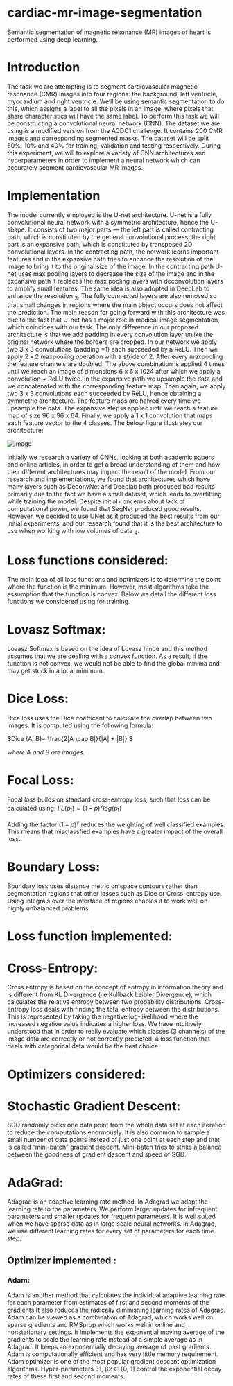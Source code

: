 # cardiac-mr-image-segmentation
Semantic segmentation of magnetic resonance (MR) images of heart is performed using deep learning.


# Introduction
The task we are attempting is to segment cardiovascular magnetic resonance (CMR) images into four regions: the background, left ventricle, myocardium and right ventricle. We’ll be using semantic segmentation to do this, which assigns a label to all the pixels in an image, where pixels that share characteristics will have the same label. To perform this task we will be constructing a convolutional neural network (CNN). The dataset we are using is a modified version from the ACDC1 challenge. It contains 200 CMR images and corresponding segmented masks. The dataset will be split 50%, 10% and 40% for training, validation and testing respectively. During this experiment, we will to explore a variety of CNN architectures and hyperparameters in order to implement a neural network which can accurately segment cardiovascular MR images.

# Implementation
The model currently employed is the U-net architecture. U-net is a fully convolutional neural network with a symmetric architecture, hence the U-shape. It consists of two major parts — the left part is called contracting path, which is constituted by the general convolutional process; the right part is an expansive path, which is constituted by transposed 2D convolutional layers. In the contracting path, the network learns important features and in the expansive path tries to enhance the resolution of the image to bring it to the original size of the image. In the contracting path U-net uses max pooling layers to decrease the size of the image and in the expansive path it replaces the max pooling layers with deconvolution layers to amplify small features. The same idea is also adopted in DeepLab to enhance the resolution <sub>3</sub>. The fully connected layers are also removed so that small changes in regions where the main object occurs does not affect the prediction.
The main reason for going forward with this architecture was due to the fact that U-net has a major role in medical image segmentation, which coincides with our task. The only difference in our proposed architecture is that we add padding in every convolution layer unlike the original network where the borders are cropped.
In our network we apply two 3 x 3 convolutions (padding =1) each succeeded by a ReLU. Then we apply 2 x 2 maxpooling operation with a stride of 2. After every maxpooling the feature channels are doubled. The above combination is applied 4 times until we reach an image of dimensions 6 x 6 x 1024 after which we apply a convolution + ReLU twice. In the expansive path we upsample the data and we concatenated with the corresponding feature map. Then again, we apply two 3 x 3 convolutions each succeeded by ReLU, hence obtaining a symmetric architecture. The feature maps are halved every time we upsample the data. The expansive step is applied until we reach a feature map of size 96 x 96 x 64. Finally, we apply a 1 x 1 convolution that maps each feature vector to the 4 classes. The below figure illustrates our architecture:

![image](https://user-images.githubusercontent.com/10370198/193909590-bb2c2754-57e3-427e-8e10-6402c795a314.png)


Initially we research a variety of CNNs, looking at both academic papers and online articles, in order to get a broad understanding of them and how their different architectures may impact the result of the model. From our research and implementations, we found that architectures which have many layers such as DeconvNet and Deeplab both produced bad results primarily due to the fact we have a small dataset, which leads to overfitting while training the model. Despite initial concerns about lack of computational power, we found that SegNet produced good results. However, we decided to use UNet as it produced the best results from our initial experiments, and our research found that it is the best architecture to use when working with low volumes of data <sub>4</sub>.

# Loss functions considered:
The main idea of all loss functions and optimizers is to determine the point where the function is the minimum. However, most algorithms take the assumption that the function is convex. Below we detail the different loss functions we considered using for training. 
# Lovasz Softmax:
Lovasz Softmax is based on the idea of Lovasz hinge and this method assumes that we are dealing with a convex function. As a result, if the function is not convex, we would not be able to find the global minima and may get stuck in a local minimum.

# Dice Loss:
Dice loss uses the Dice coefficent to calculate the overlap between two images. It is computed using the following formula:

$Dice (A, B)= \frac{2|A \cap B|}{|A| + |B|} $

*where A and B are images.*
# Focal Loss:
Focal loss builds on standard cross-entropy loss, such that loss can be calculated using:
$FL(p$<sub>t</sub>$)=(1-p)$<sup>$γ$</sup>$log(p$<sub>t</sub>$)$

Adding the factor $(1-p)$<sup>$γ$</sup> reduces the weighting of well classified examples. This means that misclassfied examples have a greater impact of the overall loss.

# Boundary Loss:
Boundary loss uses distance metric on space contours rather than segmentation regions that other losses such as Dice or Cross-entropy use. Using integrals over the interface of regions enables it to work well on highly unbalanced problems.

# Loss function implemented:
# Cross-Entropy:
Cross entropy is based on the concept of entropy in information theory and is different from KL Divergence (i.e Kullback Leibler Divergence), which calculates the relative entropy between two probability distributions. Cross-entropy loss deals with finding the total entropy between the distributions. This is represented by taking the negative log-likelihood where the increased negative value indicates a higher loss. We have intuitively understood that in order to really evaluate which classes (3 channels) of the image data are correctly or not correctly predicted, a loss function that deals with categorical data would be the best choice. 

# Optimizers considered: 

# Stochastic Gradient Descent:
SGD randomly picks one data point from the whole data set at each iteration to reduce the computations enormously.
It is also common to sample a small number of data points instead of just one point at each step and that is called “mini-batch” gradient descent. Mini-batch tries to strike a balance between the goodness of gradient descent and speed of SGD.

# AdaGrad:
Adagrad is an adaptive learning rate method. In Adagrad we adapt the learning rate to the parameters. We perform larger updates for infrequent parameters and smaller updates for frequent parameters. It is well suited when we have sparse data as in large scale neural networks. In Adagrad, we use different learning rates for every set of parameters for each time step.

## Optimizer implemented : 
### Adam:
Adam is another method that calculates the individual adaptive learning rate for each parameter from estimates of first and second moments of the gradients.It also reduces the radically diminishing learning rates of Adagrad. Adam can be viewed as a combination of Adagrad, which works well on sparse gradients and RMSprop which works well in online and nonstationary settings. It implements the exponential moving average of the gradients to scale the learning rate instead of a simple average as in Adagrad. It keeps an exponentially decaying average of past gradients. Adam is computationally efficient and has very little memory requirement. Adam optimizer is one of the most popular gradient descent optimization algorithms.
Hyper-parameters β1, β2 ∈ [0, 1] control the exponential decay rates of these first and second moments.




